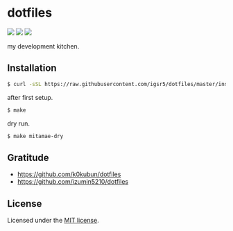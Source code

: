 # dotfiles
![](https://github.com/igsr5/dotfiles/workflows/Provisioning%20Test/badge.svg)
![](https://github.com/igsr5/dotfiles/workflows/install.sh%20Test/badge.svg)
![](https://img.shields.io/badge/license-MIT-green)


my development kitchen.

## Installation
```sh
$ curl -sSL https://raw.githubusercontent.com/igsr5/dotfiles/master/install.sh | sh
```
after first setup.
```sh
$ make
```
dry run.
```sh
$ make mitamae-dry
```

## Gratitude
- https://github.com/k0kubun/dotfiles
- https://github.com/izumin5210/dotfiles

## License
Licensed under the [MIT license](https://igsr5.mit-license.org/2022).
